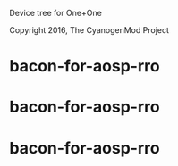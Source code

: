 Device tree for One+One

Copyright 2016, The CyanogenMod Project

# bacon-for-aosp-rro
# bacon-for-aosp-rro
# bacon-for-aosp-rro
